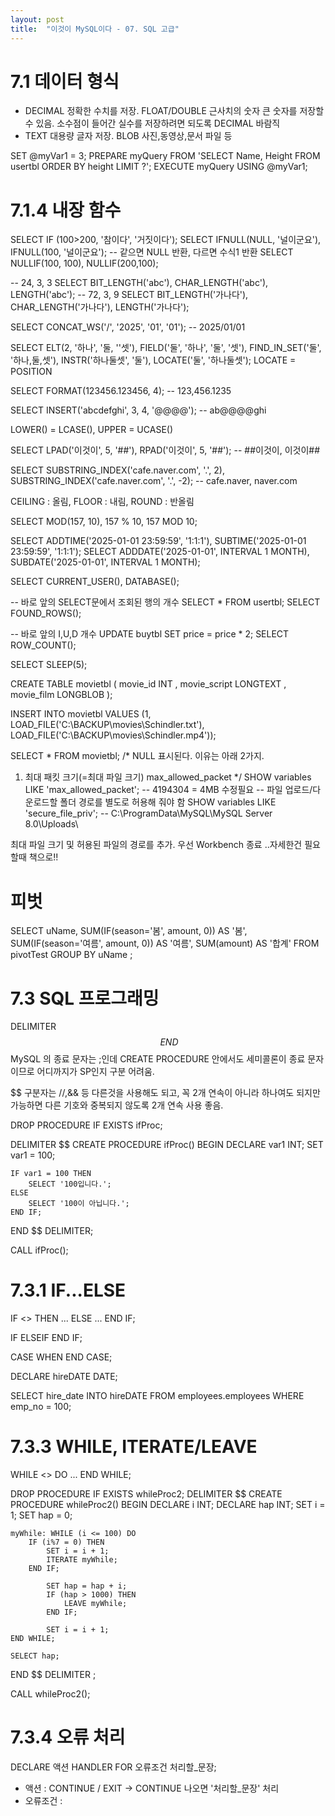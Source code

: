 ```yaml
---
layout: post
title:  "이것이 MySQL이다 - 07. SQL 고급"
---
```


# 7.1 데이터 형식
- DECIMAL 정확한 수치를 저장. FLOAT/DOUBLE 근사치의 숫자 큰 숫자를 저장할 수 있음.
소수점이 들어간 실수를 저장하려면 되도록 DECIMAL 바람직
- TEXT 대용량 글자 저장. BLOB 사진,동영상,문서 파일 등

SET @myVar1 = 3;
PREPARE myQuery
	FROM 'SELECT Name, Height FROM usertbl ORDER BY height LIMIT ?';
EXECUTE myQuery USING @myVar1;

# 7.1.4 내장 함수
SELECT IF (100>200, '참이다', '거짓이다');
SELECT IFNULL(NULL, '널이군요'), IFNULL(100, '널이군요');
-- 같으면 NULL 반환, 다르면 수식1 반환
SELECT NULLIF(100, 100), NULLIF(200,100);

-- 24, 3, 3
SELECT BIT_LENGTH('abc'), CHAR_LENGTH('abc'), LENGTH('abc');
-- 72, 3, 9
SELECT BIT_LENGTH('가나다'), CHAR_LENGTH('가나다'), LENGTH('가나다');

SELECT CONCAT_WS('/', '2025', '01', '01');
-- 2025/01/01

SELECT ELT(2, '하나', '둘, ''셋'), FIELD('둘', '하나', '둘', '셋'),
	FIND_IN_SET('둘', '하나,둘,셋'), INSTR('하나둘셋', '둘'), LOCATE('둘', '하나둘셋');
LOCATE = POSITION

SELECT FORMAT(123456.123456, 4);
-- 123,456.1235

SELECT INSERT('abcdefghi', 3, 4, '@@@@');
-- ab@@@@ghi

LOWER() = LCASE(), UPPER = UCASE()

SELECT LPAD('이것이', 5, '##'), RPAD('이것이', 5, '##');
-- ##이것이, 이것이##

SELECT SUBSTRING_INDEX('cafe.naver.com', '.', 2), SUBSTRING_INDEX('cafe.naver.com', '.', -2);
-- cafe.naver, naver.com

CEILING : 올림, FLOOR : 내림, ROUND : 반올림

SELECT MOD(157, 10), 157 % 10, 157 MOD 10;

SELECT ADDTIME('2025-01-01 23:59:59', '1:1:1'), SUBTIME('2025-01-01 23:59:59', '1:1:1');
SELECT ADDDATE('2025-01-01', INTERVAL 1 MONTH), SUBDATE('2025-01-01', INTERVAL 1 MONTH);

SELECT CURRENT_USER(), DATABASE();

-- 바로 앞의 SELECT문에서 조회된 행의 개수
SELECT * FROM usertbl;
SELECT FOUND_ROWS();

-- 바로 앞의 I,U,D 개수
UPDATE buytbl SET price = price * 2;
SELECT ROW_COUNT();

SELECT SLEEP(5);

CREATE TABLE movietbl
(
	movie_id INT
    , movie_script LONGTEXT
    , movie_film LONGBLOB
);

INSERT INTO movietbl VALUES (1, LOAD_FILE('C:\BACKUP\movies\Schindler.txt'), LOAD_FILE('C:\BACKUP\movies\Schindler.mp4'));

SELECT * FROM movietbl;
/*
NULL 표시된다. 이유는 아래 2가지.
1. 최대 패킷 크기(=최대 파일 크기) max_allowed_packet
*/
SHOW variables LIKE 'max_allowed_packet';
-- 4194304 = 4MB 수정필요
-- 파일 업로드/다운로드할 폴더 경로를 별도로 허용해 줘야 함
SHOW variables LIKE 'secure_file_priv';
-- C:\ProgramData\MySQL\MySQL Server 8.0\Uploads\

최대 파일 크기 및 허용된 파일의 경로를 추가. 우선 Workbench 종료
..자세한건 필요할때 책으로!!

# 피벗
SELECT uName, 
  SUM(IF(season='봄', amount, 0)) AS '봄', 
  SUM(IF(season='여름', amount, 0)) AS '여름',
  SUM(amount) AS '합계' FROM pivotTest GROUP BY uName ;

# 7.3 SQL 프로그래밍
DELIMITER $$ ~ END $$
MySQL 의 종료 문자는 ;인데 CREATE PROCEDURE 안에서도 세미콜론이 종료 문자이므로 어디까지가 SP인지 구분 어려움.

$$ 구분자는 //,&& 등 다른것을 사용해도 되고, 꼭 2개 연속이 아니라 하나여도 되지만
가능하면 다른 기호와 중복되지 않도록 2개 연속 사용 좋음.

DROP PROCEDURE IF EXISTS ifProc;

DELIMITER $$
CREATE PROCEDURE ifProc()
BEGIN
	DECLARE var1 INT;
    SET var1 = 100;
    
    IF var1 = 100 THEN
		SELECT '100입니다.';
	ELSE
		SELECT '100이 아닙니다.';
	END IF;
END $$
DELIMITER;

CALL ifProc();

# 7.3.1 IF...ELSE
IF <> THEN
	...
ELSE
	...
END IF;

IF
ELSEIF
END IF;

CASE
  WHEN 
END CASE;

DECLARE hireDATE DATE;

SELECT hire_date INTO hireDATE
	FROM employees.employees
    WHERE emp_no = 100;

# 7.3.3 WHILE, ITERATE/LEAVE
WHILE <> DO
  ...
END WHILE;

DROP PROCEDURE IF EXISTS whileProc2;
DELIMITER $$
CREATE PROCEDURE whileProc2()
BEGIN
	DECLARE i INT;
    DECLARE hap INT;
    SET i = 1;
    SET hap = 0;
    
    myWhile: WHILE (i <= 100) DO
		IF (i%7 = 0) THEN
			SET i = i + 1;
            ITERATE myWhile;
		END IF;
        
			SET hap = hap + i;
            IF (hap > 1000) THEN
				LEAVE myWhile;
			END IF;
            
            SET i = i + 1;
	END WHILE;
    
    SELECT hap;
END $$
DELIMITER ;

CALL whileProc2();

# 7.3.4 오류 처리
DECLARE 액션 HANDLER FOR 오류조건 처리할_문장;

- 액션 : CONTINUE / EXIT -> CONTINUE 나오면 '처리할_문장' 처리
- 오류조건 : 
